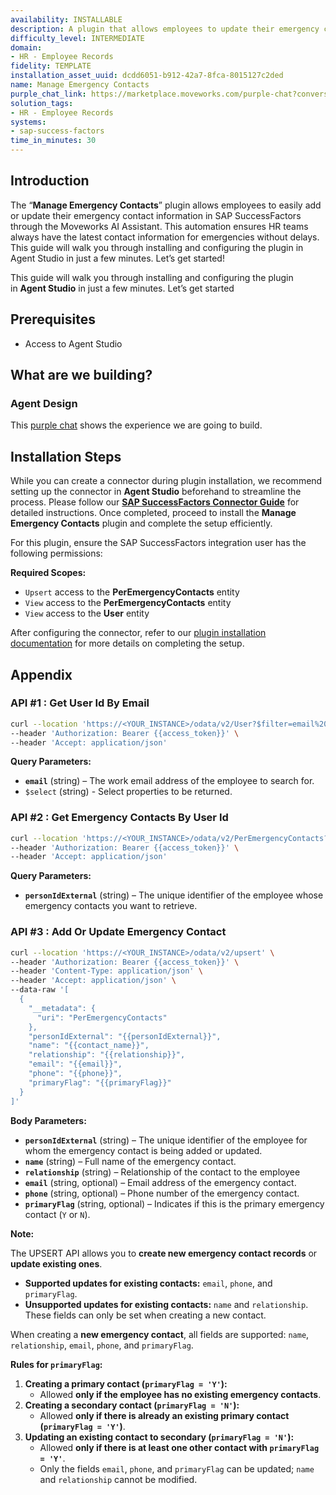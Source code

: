 ```yaml
---
availability: INSTALLABLE
description: A plugin that allows employees to update their emergency contact information.
difficulty_level: INTERMEDIATE
domain:
- HR - Employee Records
fidelity: TEMPLATE
installation_asset_uuid: dcdd6051-b912-42a7-8fca-8015127c2ded
name: Manage Emergency Contacts
purple_chat_link: https://marketplace.moveworks.com/purple-chat?conversation=%7B%22messages%22%3A%5B%7B%22role%22%3A%22user%22%2C%22parts%22%3A%5B%7B%22richText%22%3A%22I+need+to+update+my+emergency+contact+information.%22%7D%5D%7D%2C%7B%22role%22%3A%22assistant%22%2C%22parts%22%3A%5B%7B%22reasoningSteps%22%3A%5B%7B%22status%22%3A%22success%22%2C%22richText%22%3A%22Detected+intent+to+manage+emergency+contacts.%22%7D%2C%7B%22status%22%3A%22success%22%2C%22richText%22%3A%22Retrieving+current+emergency+contact+information+from+%3Cb+xmlns%3D%5C%22http%3A%2F%2Fwww.w3.org%2F1999%2Fxhtml%5C%22%3ESAP+SuccessFactors%3C%2Fb%3E.%22%7D%5D%7D%2C%7B%22richText%22%3A%22%3Cp%3EI+can+help+with+that.+Here+are+your+current+emergency+contacts%3A%3C%2Fp%3E%3Cul%3E%3Cli%3E%3Cp%3E%3Cstrong%3EMary+Johnson%3C%2Fstrong%3E+%28Mother%2C+555-111-2222%29%3C%2Fp%3E%3C%2Fli%3E%3Cli%3E%3Cp%3E%3Cstrong%3EDavid+Lee%3C%2Fstrong%3E+%28Spouse%2C+555-333-4444%29%3C%2Fp%3E%3C%2Fli%3E%3C%2Ful%3E%3Cp%3E+Would+you+like+to+%3Cstrong%3Eupdate+an+existing+one+%3C%2Fstrong%3Eor%3Cstrong%3E+add+a+new+emergency+contact%3C%2Fstrong%3E%3F%3C%2Fp%3E%22%7D%5D%7D%2C%7B%22role%22%3A%22user%22%2C%22parts%22%3A%5B%7B%22richText%22%3A%22I+want+to+add+a+new+emergency+contact%3A+John+Smith%2C+my+brother%2C+555-123-4567.%22%7D%5D%7D%2C%7B%22role%22%3A%22assistant%22%2C%22parts%22%3A%5B%7B%22reasoningSteps%22%3A%5B%7B%22status%22%3A%22success%22%2C%22richText%22%3A%22Parsed+details+for+a+new+emergency+contact+from+the+user%27s+input.%22%7D%2C%7B%22status%22%3A%22pending%22%2C%22richText%22%3A%22Preparing+to+add+the+new+contact+to+%3Cb+xmlns%3D%5C%22http%3A%2F%2Fwww.w3.org%2F1999%2Fxhtml%5C%22%3ESAP+SuccessFactors%3C%2Fb%3E.%22%7D%5D%7D%2C%7B%22richText%22%3A%22%3Cp%3EOkay%2C+you%27d+like+to+add+a+new+emergency+contact+with+the+following+details%3A%3C%2Fp%3E%3Cul%3E%3Cli%3E%3Cp%3E%3Cstrong%3EName%3C%2Fstrong%3E%3A+John+Smith%3C%2Fp%3E%3C%2Fli%3E%3Cli%3E%3Cp%3E%3Cstrong%3ERelationship%3C%2Fstrong%3E%3A+Brother%3C%2Fp%3E%3C%2Fli%3E%3Cli%3E%3Cp%3E%3Cstrong%3EPhone%3C%2Fstrong%3E%3A+555-123-4567%3C%2Fp%3E%3C%2Fli%3E%3C%2Ful%3E%3Cp%3E+Does+this+look+correct%3F+I+will+add+this+to+your+records.%3C%2Fp%3E%22%7D%5D%7D%2C%7B%22role%22%3A%22user%22%2C%22parts%22%3A%5B%7B%22richText%22%3A%22Yes%2C+please+add+him.%22%7D%5D%7D%2C%7B%22role%22%3A%22assistant%22%2C%22parts%22%3A%5B%7B%22reasoningSteps%22%3A%5B%7B%22status%22%3A%22success%22%2C%22richText%22%3A%22Received+confirmation+to+add+the+new+emergency+contact.%22%7D%2C%7B%22status%22%3A%22success%22%2C%22richText%22%3A%22Adding+John+Smith+as+an+emergency+contact+in+%3Cb+xmlns%3D%5C%22http%3A%2F%2Fwww.w3.org%2F1999%2Fxhtml%5C%22%3ESAP+SuccessFactors%3C%2Fb%3E.%22%7D%5D%7D%2C%7B%22richText%22%3A%22Great%21+John+Smith+has+been+successfully+added+as+your+new+emergency+contact.%22%7D%2C%7B%22citations%22%3A%5B%7B%22connectorName%22%3A%22sap-successfactors%22%2C%22citationTitle%22%3A%22John+Smith+%28Emergency+Contact%29%22%7D%5D%7D%5D%7D%2C%7B%22role%22%3A%22user%22%2C%22parts%22%3A%5B%7B%22richText%22%3A%22Now+I+also+need+to+update+Mary+Johnson%27s+phone+number.%22%7D%5D%7D%2C%7B%22role%22%3A%22assistant%22%2C%22parts%22%3A%5B%7B%22reasoningSteps%22%3A%5B%7B%22status%22%3A%22success%22%2C%22richText%22%3A%22Detected+request+to+update+an+existing+emergency+contact.%22%7D%2C%7B%22status%22%3A%22pending%22%2C%22richText%22%3A%22Preparing+to+retrieve+and+modify+Mary+Johnson%27s+contact+information.%22%7D%5D%7D%2C%7B%22richText%22%3A%22Okay%2C+I+can+help+update+Mary+Johnson%27s+information.+What+is+the+new+phone+number+you%27d+like+to+set+for+her%3F%22%7D%5D%7D%2C%7B%22role%22%3A%22user%22%2C%22parts%22%3A%5B%7B%22richText%22%3A%22Her+new+phone+number+is+555-987-6543.%22%7D%5D%7D%2C%7B%22role%22%3A%22assistant%22%2C%22parts%22%3A%5B%7B%22reasoningSteps%22%3A%5B%7B%22status%22%3A%22success%22%2C%22richText%22%3A%22Parsed+new+phone+number+for+Mary+Johnson.%22%7D%2C%7B%22status%22%3A%22pending%22%2C%22richText%22%3A%22Preparing+to+update+Mary+Johnson%27s+phone+number+in+%3Cb+xmlns%3D%5C%22http%3A%2F%2Fwww.w3.org%2F1999%2Fxhtml%5C%22%3ESAP+SuccessFactors%3C%2Fb%3E.%22%7D%5D%7D%2C%7B%22richText%22%3A%22%3Cp%3EJust+to+confirm%2C+you+want+to+update+Mary+Johnson%27s+phone+number+to+%3Cstrong%3E555-987-6543%3C%2Fstrong%3E.+Is+that+correct%3F+I+will+update+this+information+for+your+contact.%3C%2Fp%3E%22%7D%5D%7D%2C%7B%22role%22%3A%22user%22%2C%22parts%22%3A%5B%7B%22richText%22%3A%22Yes%2C+that%27s+correct.%22%7D%5D%7D%2C%7B%22role%22%3A%22assistant%22%2C%22parts%22%3A%5B%7B%22reasoningSteps%22%3A%5B%7B%22status%22%3A%22success%22%2C%22richText%22%3A%22Received+confirmation+to+update+Mary+Johnson%27s+phone+number.%22%7D%2C%7B%22status%22%3A%22success%22%2C%22richText%22%3A%22Updating+Mary+Johnson%27s+phone+number+to+555-987-6543+in+%3Cb+xmlns%3D%5C%22http%3A%2F%2Fwww.w3.org%2F1999%2Fxhtml%5C%22%3ESAP+SuccessFactors%3C%2Fb%3E.%22%7D%5D%7D%2C%7B%22richText%22%3A%22Mary+Johnson%27s+phone+number+has+been+successfully+updated+to+%3Cb+xmlns%3D%5C%22http%3A%2F%2Fwww.w3.org%2F1999%2Fxhtml%5C%22%3E555-987-6543%3C%2Fb%3E.%22%7D%2C%7B%22citations%22%3A%5B%7B%22connectorName%22%3A%22sap-successfactors%22%2C%22citationTitle%22%3A%22Mary+Johnson+%28Emergency+Contact%29%22%7D%5D%7D%5D%7D%5D%7D
solution_tags:
- HR - Employee Records
systems:
- sap-success-factors
time_in_minutes: 30
---
```


## Introduction

The “**Manage Emergency Contacts**” plugin allows employees to easily add or update their emergency contact information in SAP SuccessFactors through the Moveworks AI Assistant. This automation ensures HR teams always have the latest contact information for emergencies without delays. This guide will walk you through installing and configuring the plugin in Agent Studio in just a few minutes. Let’s get started!

This guide will walk you through installing and configuring the plugin in **Agent Studio** in just a few minutes. Let’s get started

## Prerequisites

- Access to Agent Studio

## **What are we building?**

### **Agent Design**

This [purple chat](https://marketplace.moveworks.com/purple-chat?conversation=%7B%22messages%22%3A%5B%7B%22role%22%3A%22user%22%2C%22parts%22%3A%5B%7B%22richText%22%3A%22I+need+to+update+my+emergency+contact+information.%22%7D%5D%7D%2C%7B%22role%22%3A%22assistant%22%2C%22parts%22%3A%5B%7B%22reasoningSteps%22%3A%5B%7B%22status%22%3A%22success%22%2C%22richText%22%3A%22Detected+intent+to+manage+emergency+contacts.%22%7D%2C%7B%22status%22%3A%22success%22%2C%22richText%22%3A%22Retrieving+current+emergency+contact+information+from+%3Cb+xmlns%3D%5C%22http%3A%2F%2Fwww.w3.org%2F1999%2Fxhtml%5C%22%3ESAP+SuccessFactors%3C%2Fb%3E.%22%7D%5D%7D%2C%7B%22richText%22%3A%22%3Cp%3EI+can+help+with+that.+Here+are+your+current+emergency+contacts%3A%3C%2Fp%3E%3Cul%3E%3Cli%3E%3Cp%3E%3Cstrong%3EMary+Johnson%3C%2Fstrong%3E+%28Mother%2C+555-111-2222%29%3C%2Fp%3E%3C%2Fli%3E%3Cli%3E%3Cp%3E%3Cstrong%3EDavid+Lee%3C%2Fstrong%3E+%28Spouse%2C+555-333-4444%29%3C%2Fp%3E%3C%2Fli%3E%3C%2Ful%3E%3Cp%3E+Would+you+like+to+%3Cstrong%3Eupdate+an+existing+one+%3C%2Fstrong%3Eor%3Cstrong%3E+add+a+new+emergency+contact%3C%2Fstrong%3E%3F%3C%2Fp%3E%22%7D%5D%7D%2C%7B%22role%22%3A%22user%22%2C%22parts%22%3A%5B%7B%22richText%22%3A%22I+want+to+add+a+new+emergency+contact%3A+John+Smith%2C+my+brother%2C+555-123-4567.%22%7D%5D%7D%2C%7B%22role%22%3A%22assistant%22%2C%22parts%22%3A%5B%7B%22reasoningSteps%22%3A%5B%7B%22status%22%3A%22success%22%2C%22richText%22%3A%22Parsed+details+for+a+new+emergency+contact+from+the+user%27s+input.%22%7D%2C%7B%22status%22%3A%22pending%22%2C%22richText%22%3A%22Preparing+to+add+the+new+contact+to+%3Cb+xmlns%3D%5C%22http%3A%2F%2Fwww.w3.org%2F1999%2Fxhtml%5C%22%3ESAP+SuccessFactors%3C%2Fb%3E.%22%7D%5D%7D%2C%7B%22richText%22%3A%22%3Cp%3EOkay%2C+you%27d+like+to+add+a+new+emergency+contact+with+the+following+details%3A%3C%2Fp%3E%3Cul%3E%3Cli%3E%3Cp%3E%3Cstrong%3EName%3C%2Fstrong%3E%3A+John+Smith%3C%2Fp%3E%3C%2Fli%3E%3Cli%3E%3Cp%3E%3Cstrong%3ERelationship%3C%2Fstrong%3E%3A+Brother%3C%2Fp%3E%3C%2Fli%3E%3Cli%3E%3Cp%3E%3Cstrong%3EPhone%3C%2Fstrong%3E%3A+555-123-4567%3C%2Fp%3E%3C%2Fli%3E%3C%2Ful%3E%3Cp%3E+Does+this+look+correct%3F+I+will+add+this+to+your+records.%3C%2Fp%3E%22%7D%5D%7D%2C%7B%22role%22%3A%22user%22%2C%22parts%22%3A%5B%7B%22richText%22%3A%22Yes%2C+please+add+him.%22%7D%5D%7D%2C%7B%22role%22%3A%22assistant%22%2C%22parts%22%3A%5B%7B%22reasoningSteps%22%3A%5B%7B%22status%22%3A%22success%22%2C%22richText%22%3A%22Received+confirmation+to+add+the+new+emergency+contact.%22%7D%2C%7B%22status%22%3A%22success%22%2C%22richText%22%3A%22Adding+John+Smith+as+an+emergency+contact+in+%3Cb+xmlns%3D%5C%22http%3A%2F%2Fwww.w3.org%2F1999%2Fxhtml%5C%22%3ESAP+SuccessFactors%3C%2Fb%3E.%22%7D%5D%7D%2C%7B%22richText%22%3A%22Great%21+John+Smith+has+been+successfully+added+as+your+new+emergency+contact.%22%7D%2C%7B%22citations%22%3A%5B%7B%22connectorName%22%3A%22sap-successfactors%22%2C%22citationTitle%22%3A%22John+Smith+%28Emergency+Contact%29%22%7D%5D%7D%5D%7D%2C%7B%22role%22%3A%22user%22%2C%22parts%22%3A%5B%7B%22richText%22%3A%22Now+I+also+need+to+update+Mary+Johnson%27s+phone+number.%22%7D%5D%7D%2C%7B%22role%22%3A%22assistant%22%2C%22parts%22%3A%5B%7B%22reasoningSteps%22%3A%5B%7B%22status%22%3A%22success%22%2C%22richText%22%3A%22Detected+request+to+update+an+existing+emergency+contact.%22%7D%2C%7B%22status%22%3A%22pending%22%2C%22richText%22%3A%22Preparing+to+retrieve+and+modify+Mary+Johnson%27s+contact+information.%22%7D%5D%7D%2C%7B%22richText%22%3A%22Okay%2C+I+can+help+update+Mary+Johnson%27s+information.+What+is+the+new+phone+number+you%27d+like+to+set+for+her%3F%22%7D%5D%7D%2C%7B%22role%22%3A%22user%22%2C%22parts%22%3A%5B%7B%22richText%22%3A%22Her+new+phone+number+is+555-987-6543.%22%7D%5D%7D%2C%7B%22role%22%3A%22assistant%22%2C%22parts%22%3A%5B%7B%22reasoningSteps%22%3A%5B%7B%22status%22%3A%22success%22%2C%22richText%22%3A%22Parsed+new+phone+number+for+Mary+Johnson.%22%7D%2C%7B%22status%22%3A%22pending%22%2C%22richText%22%3A%22Preparing+to+update+Mary+Johnson%27s+phone+number+in+%3Cb+xmlns%3D%5C%22http%3A%2F%2Fwww.w3.org%2F1999%2Fxhtml%5C%22%3ESAP+SuccessFactors%3C%2Fb%3E.%22%7D%5D%7D%2C%7B%22richText%22%3A%22%3Cp%3EJust+to+confirm%2C+you+want+to+update+Mary+Johnson%27s+phone+number+to+%3Cstrong%3E555-987-6543%3C%2Fstrong%3E.+Is+that+correct%3F+I+will+update+this+information+for+your+contact.%3C%2Fp%3E%22%7D%5D%7D%2C%7B%22role%22%3A%22user%22%2C%22parts%22%3A%5B%7B%22richText%22%3A%22Yes%2C+that%27s+correct.%22%7D%5D%7D%2C%7B%22role%22%3A%22assistant%22%2C%22parts%22%3A%5B%7B%22reasoningSteps%22%3A%5B%7B%22status%22%3A%22success%22%2C%22richText%22%3A%22Received+confirmation+to+update+Mary+Johnson%27s+phone+number.%22%7D%2C%7B%22status%22%3A%22success%22%2C%22richText%22%3A%22Updating+Mary+Johnson%27s+phone+number+to+555-987-6543+in+%3Cb+xmlns%3D%5C%22http%3A%2F%2Fwww.w3.org%2F1999%2Fxhtml%5C%22%3ESAP+SuccessFactors%3C%2Fb%3E.%22%7D%5D%7D%2C%7B%22richText%22%3A%22Mary+Johnson%27s+phone+number+has+been+successfully+updated+to+%3Cb+xmlns%3D%5C%22http%3A%2F%2Fwww.w3.org%2F1999%2Fxhtml%5C%22%3E555-987-6543%3C%2Fb%3E.%22%7D%2C%7B%22citations%22%3A%5B%7B%22connectorName%22%3A%22sap-successfactors%22%2C%22citationTitle%22%3A%22Mary+Johnson+%28Emergency+Contact%29%22%7D%5D%7D%5D%7D%5D%7D) shows the experience we are going to build.

## **Installation Steps**

While you can create a connector during plugin installation, we recommend setting up the connector in **Agent Studio** beforehand to streamline the process. Please follow our [**SAP SuccessFactors Connector Guide**](https://developer.moveworks.com/creator-studio/resources/connector/?id=sap-success-factors&commit_id=21f2fb0f5f2b0852c62a72235121cd8d78d6b46b;) for detailed instructions. Once completed, proceed to install the **Manage Emergency Contacts** plugin and complete the setup efficiently.

For this plugin, ensure the SAP SuccessFactors integration user has the following permissions:

**Required Scopes:**

- `Upsert` access to the **PerEmergencyContacts** entity
- `View` access to the **PerEmergencyContacts** entity
- `View` access to the **User** entity

After configuring the connector, refer to our [plugin installation documentation](https://help.moveworks.com/docs/ai-agent-marketplace-installation) for more details on completing the setup.

## **Appendix**

### **API #1 : Get User Id By Email**

```bash
curl --location 'https://<YOUR_INSTANCE>/odata/v2/User?$filter=email%20eq%20%27{{email}}%27&$select=userId,username' \
--header 'Authorization: Bearer {{access_token}}' \
--header 'Accept: application/json'
```

**Query Parameters:**

- **`email`** (string) – The work email address of the employee to search for.
- `$select` (string) - Select properties to be returned.

### **API #2 : Get Emergency Contacts By User Id**

```bash
curl --location 'https://<YOUR_INSTANCE>/odata/v2/PerEmergencyContacts?$filter=personIdExternal%20eq%20%27{{personIdExternal}}%27' \
--header 'Authorization: Bearer {{access_token}}' \
--header 'Accept: application/json'
```

**Query Parameters:**

- **`personIdExternal`** (string) – The unique identifier of the employee whose emergency contacts you want to retrieve.

### **API #3 : Add Or Update Emergency Contact**

```bash
curl --location 'https://<YOUR_INSTANCE>/odata/v2/upsert' \
--header 'Authorization: Bearer {{access_token}}' \
--header 'Content-Type: application/json' \
--header 'Accept: application/json' \
--data-raw '[
  {
    "__metadata": {
      "uri": "PerEmergencyContacts"
    },
    "personIdExternal": "{{personIdExternal}}",
    "name": "{{contact_name}}",
    "relationship": "{{relationship}}",
    "email": "{{email}}",
    "phone": "{{phone}}",
    "primaryFlag": "{{primaryFlag}}"
  }
]'
```

**Body Parameters:**

- **`personIdExternal`** (string) – The unique identifier of the employee for whom the emergency contact is being added or updated.
- **`name`** (string) – Full name of the emergency contact.
- **`relationship`** (string) – Relationship of the contact to the employee
- **`email`** (string, optional) – Email address of the emergency contact.
- **`phone`** (string, optional) – Phone number of the emergency contact.
- **`primaryFlag`** (string, optional) – Indicates if this is the primary emergency contact (`Y` or `N`).

**Note:**

The UPSERT API allows you to **create new emergency contact records** or **update existing ones**.

- **Supported updates for existing contacts:** `email`, `phone`, and `primaryFlag`.
- **Unsupported updates for existing contacts:** `name` and `relationship`. These fields can only be set when creating a new contact.

When creating a **new emergency contact**, all fields are supported: `name`, `relationship`, `email`, `phone`, and `primaryFlag`.

**Rules for `primaryFlag`:**

1. **Creating a primary contact (`primaryFlag = 'Y'`):**
    - Allowed **only if the employee has no existing emergency contacts**.
2. **Creating a secondary contact (`primaryFlag = 'N'`):**
    - Allowed **only if there is already an existing primary contact (`primaryFlag = 'Y'`)**.
3. **Updating an existing contact to secondary (`primaryFlag = 'N'`):**
    - Allowed **only if there is at least one other contact with `primaryFlag = 'Y'`**.
    - Only the fields `email`, `phone`, and `primaryFlag` can be updated; `name` and `relationship` cannot be modified.